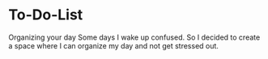 # To-Do-List
Organizing your day
Some days I wake up confused. So I decided to create a space where I can organize my day and not get stressed out. 
